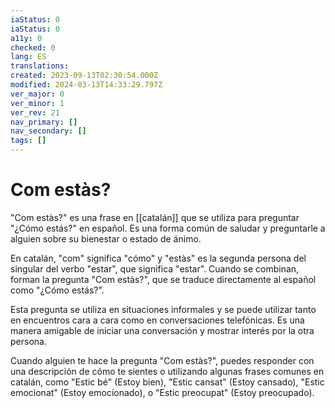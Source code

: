 ```yaml
---
iaStatus: 0
iaStatus: 0
a11y: 0
checked: 0
lang: ES
translations: 
created: 2023-09-13T02:30:54.000Z
modified: 2024-03-13T14:33:29.797Z
ver_major: 0
ver_minor: 1
ver_rev: 21
nav_primary: []
nav_secondary: []
tags: []
---
```

# Com estàs?

"Com estàs?" es una frase en [[catalán]] que se utiliza para preguntar "¿Cómo estás?" en español. Es una forma común de saludar y preguntarle a alguien sobre su bienestar o estado de ánimo.

En catalán, "com" significa "cómo" y "estàs" es la segunda persona del singular del verbo "estar", que significa "estar". Cuando se combinan, forman la pregunta "Com estàs?", que se traduce directamente al español como "¿Cómo estás?".

Esta pregunta se utiliza en situaciones informales y se puede utilizar tanto en encuentros cara a cara como en conversaciones telefónicas. Es una manera amigable de iniciar una conversación y mostrar interés por la otra persona.

Cuando alguien te hace la pregunta "Com estàs?", puedes responder con una descripción de cómo te sientes o utilizando algunas frases comunes en catalán, como "Estic bé" (Estoy bien), "Estic cansat" (Estoy cansado), "Estic emocionat" (Estoy emocionado), o "Estic preocupat" (Estoy preocupado).